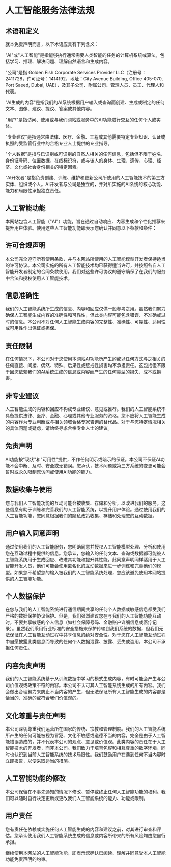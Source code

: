 # 人工智能服务法律法规

## 术语和定义

就本免责声明而言，以下术语应具有下列含义：

"AI"或"人工智能"是指能够执行通常需要人类智能的任务的计算机系统或算法，包括学习、推理、解决问题、理解自然语言和生成内容。

"公司"是指 Golden Fish Corporate Services Provider LLC（注册号：2411728，许可证号：1414192，地址：City Avenue Building, Office 405-070, Port Saeed, Dubai, UAE），及其子公司、附属公司、管理人员、员工、代理人和代表。

"AI生成的内容"是指我们的AI系统根据用户输入或查询而创建、生成或制定的任何文本、图像、建议、提议、答案或其他内容。

"用户"是指访问、使用或与我们网站或服务中的AI功能进行交互的任何个人或实体。

"专业建议"是指通常由法律、医疗、金融、工程或其他需要特定专业知识、认证或执照的受监管行业中的合格专业人士提供的专业指导。

"个人数据"是指与已识别或可识别的自然人相关的任何信息，包括但不限于姓名、身份证号码、位置数据、在线标识符，或与该人的身体、生理、遗传、心理、经济、文化或社会身份相关的特定因素。

"AI开发者"是指负责创建、训练、维护和更新公司所使用的人工智能技术的第三方实体、组织或个人。AI开发者与公司是独立的，并对所实施的AI系统的核心功能、能力和局限性承担独立责任。

## 人工智能功能

本网站包含人工智能（"AI"）功能，旨在通过自动响应、内容生成和个性化推荐来提升用户体验。使用这些人工智能功能即表示您确认并同意以下条款和条件：

## 许可合规声明

本公司完全遵守所有使用条款，并与本网站所使用的人工智能模型开发者保持适当的许可协议。本公司实施的所有人工智能技术均已获得适当许可，并按照各自人工智能开发者制定的合同条款使用。我们对这些许可协议的遵守确保了在我们的服务中合法和授权使用人工智能技术。

## 信息准确性

我们的人工智能系统所生成的信息、内容和回应仅供一般参考之用。虽然我们努力确保人工智能生成内容的准确性和可靠性，但此类内容可能包含错误、不准确或过时的信息。本公司不对任何人工智能生成内容的完整性、准确性、可靠性、适用性或可用性作出保证或担保。

## 责任限制

在任何情况下，本公司对于您使用本网站AI功能所产生的或以任何方式与之相关的任何直接、间接、偶然、特殊、后果性或惩戒性损害均不承担责任。这包括但不限于因您依赖我们的AI系统生成的信息或内容而产生的任何类型的损失、成本或损害。

## 非专业建议

人工智能生成的内容和回应不构成专业建议、意见或推荐。我们的人工智能系统不具备提供法律、医疗、金融、心理或其他专业服务的资格。您不应将人工智能生成的内容作为专业判断或与相关领域合格专家咨询的替代品。对于与您特定情况相关的具体问题或疑虑，请始终寻求合格专业人士的建议。

## 免责声明

AI功能按"现状"和"可用性"提供，不作任何明示或暗示的保证。本公司不保证AI功能不会中断、及时、安全或无错误。您承认，技术问题或第三方系统的变更可能会暂时或永久限制您访问或使用AI功能的能力。

## 数据收集与使用

您与我们人工智能功能的互动可能会被收集、存储和分析，以改进我们的服务。这些信息有助于训练和完善我们的人工智能系统，以提升用户体验。通过使用我们的人工智能功能，您同意根据我们的隐私政策收集、存储和处理您的互动数据。

## 用户输入同意声明

通过使用我们的人工智能服务，您明确同意并授权人工智能模型处理、分析和使用您在互动过程中提供的信息。您承认，您输入的任何文本、查询或数据都可能被人工智能系统用于生成回应、改进其功能和提升其性能。此同意声明同样适用于人工智能开发人员，他们可能会使用匿名化的互动数据来进一步训练和完善他们的模型。如果您不希望您的输入被我们的人工智能系统处理，您应该避免使用本网站提供的人工智能功能。

## 个人数据保护

在您与我们的人工智能系统进行通信期间共享的任何个人数据或敏感信息都受我们严格的数据保护协议保护。但是，我们强烈建议您在与我们的人工智能功能互动时，不要共享敏感的个人信息（如社会保障号码、金融账户详细信息或医疗记录）。虽然我们采用行业标准的安全措施来保护传输到我们系统的数据，但我们无法保证在人工智能互动过程中共享信息的绝对安全性。对于您在人工智能互动过程中自愿披露此类信息而导致的任何个人数据泄露、披露、丢失或滥用，本公司不承担任何责任。

## 内容免责声明

我们的人工智能系统基于从训练数据中学习的模式生成内容，有时可能会产生与公司价值观或政策不符的内容。本公司不认可其人工智能系统生成的所有内容。我们会做出合理努力来防止不当内容的产生，但无法保证所有人工智能生成的内容都是恰当的、准确的或符合我们价值观的。

## 文化尊重与责任声明

本公司深切尊重我们运营所在国家的传统、宗教和管理制度。我们的人工智能系统所产生的任何可能被视为冒犯、文化不敏感或道德不当的内容，完全是由于人工智能错误造成的，并不代表本公司的观点、意见或价值观。此类内容的责任在于人工智能技术的开发者，而非本公司。我们致力于培育包容和相互尊重的数字环境，同时也认识到当前人工智能系统的技术局限性。我们鼓励用户在遇到任何不当内容时立即报告，以便采取适当的措施。

## 人工智能功能的修改

本公司保留在不事先通知的情况下修改、暂停或终止任何人工智能功能的权利。我们可以随时自行决定更新或更改我们人工智能系统的能力、功能或限制。

## 用户责任

您有责任在依赖或实施任何人工智能生成的内容和建议之前，对其进行审查和评估。您承认使用我们人工智能系统生成的信息或内容所带来的所有风险均由您自行承担。

继续使用本网站的人工智能功能，即表示您确认已阅读、理解并同意受本人工智能功能免责声明的约束。